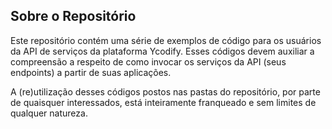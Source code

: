 ## Sobre o Repositório

Este repositório contém uma série de exemplos de código para os usuários da API de serviços da plataforma Ycodify. Esses códigos devem auxiliar a compreensão a respeito de como invocar os serviços da API (seus endpoints) a partir de suas aplicações.

A (re)utilização desses códigos postos nas pastas do repositório, por parte de quaisquer interessados, está inteiramente franqueado e sem limites de qualquer natureza.
